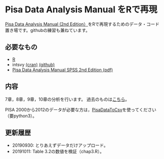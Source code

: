 # Pisa Data Analysis Manual をRで再現

[Pisa Data Analysis Manual (2nd Edition）](https://www.oecd-ilibrary.org/education/pisa-data-analysis-manual-spss-second-edition_9789264056275-en)をRで再現するためのデータ・コード置き場です。githubの練習も兼ねています。

## 必要なもの
- [R](https://www.r-project.org/)
- intsvy [(cran)](https://cran.r-project.org/web/packages/intsvy/index.html) [(github)](https://github.com/eldafani/intsvy)
- [Pisa Data Analysis Manual SPSS 2nd Edition (pdf)](http://archivos.agenciaeducacion.cl/Manual_de_Analisis_de_datos_SPSS_version_ingles.pdf)

## 内容
7章，8章，9章，10章の分析を行います。
過去のものは[こちら](https://sakura-education.com/myblog/archives/category/pisa)。

PISA 2000から2012のデータが必要な方は，[PisaDataToCsv](https://github.com/sakura2014/PisaDataToCsv)を使ってください（要python3）。


## 更新履歴
- 20190930: とりあえずデータだけアップロード。
- 20191011: Table 3.2の数値を検証（chap3.R）。
